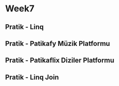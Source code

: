 # Week7
## Pratik - Linq
## Pratik - Patikafy Müzik Platformu
## Pratik - Patikaflix Diziler Platformu
## Pratik - Linq Join
